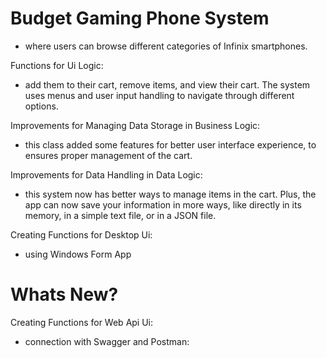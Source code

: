 # Budget Gaming Phone System
 - where users can browse different categories of Infinix smartphones.

Functions for Ui Logic:
- add them to their cart, remove items, and view their cart. The system uses menus and user input handling to navigate through different options.

Improvements for Managing Data Storage in Business Logic:
 - this class added some features for better user interface experience, to ensures proper management of the cart.

Improvements for Data Handling in Data Logic:
 - this system now has better ways to manage items in the cart. Plus, the app can now save your information in more ways, like directly in its memory, in a simple text file, or in a JSON file.

Creating Functions for Desktop Ui:
 - using Windows Form App

# Whats New?

Creating Functions for Web Api Ui:
- connection with Swagger and Postman:
